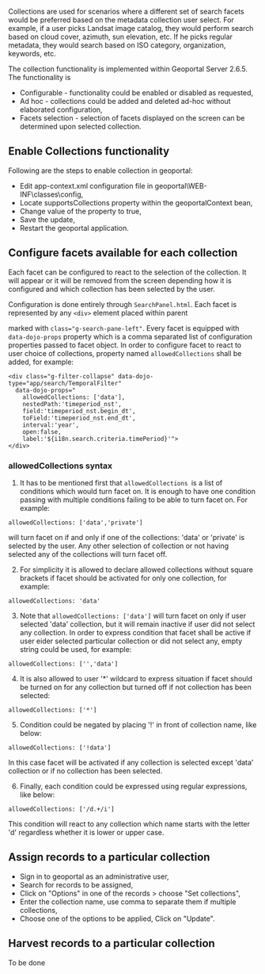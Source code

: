 Collections are used for scenarios where a different set of search facets would be preferred based on the metadata collection user select. For example, if a user picks Landsat image catalog, they would perform search based on cloud cover, azimuth, sun elevation, etc. If he picks regular metadata, they would search based on ISO category, organization, keywords, etc.

The collection functionality is implemented within Geoportal Server 2.6.5. The functionality is 

* Configurable - functionality could be enabled or disabled as requested,
* Ad hoc - collections could be added and deleted ad-hoc without elaborated configuration,
* Facets selection - selection of facets displayed on the screen can be determined upon selected collection.

## Enable Collections functionality

Following are the steps to enable collection in geoportal: 

* Edit app-context.xml configuration file in geoportal\WEB-INF\classes\config,
* Locate supportsCollections property within the geoportalContext bean,
* Change value of the property to true,
* Save the update,
* Restart the geoportal application.

## Configure facets available for each collection

Each facet can be configured to react to the selection of the collection. It will appear or it will be removed from the screen depending how it is configured and which collection has been selected by the user.

Configuration is done entirely through `SearchPanel.html`. Each facet is represented by any `<div>` element placed within parent <div> marked with `class="g-search-pane-left"`. Every facet is equipped with `data-dojo-props` property which is a comma separated list of configuration properties passed to facet object. In order to configure facet to react to user choice of collections, property named `allowedCollections` shall be added, for example:

```
<div class="g-filter-collapse" data-dojo-type="app/search/TemporalFilter"
  data-dojo-props="
    allowedCollections: ['data'],
    nestedPath:'timeperiod_nst',
    field:'timeperiod_nst.begin_dt',
    toField:'timeperiod_nst.end_dt',
    interval:'year',
    open:false,
    label:'${i18n.search.criteria.timePeriod}'">
</div>
```

### allowedCollections syntax
1. It has to be mentioned first that `allowedCollections `is a list of conditions which would turn facet on. It is enough to have one condition passing with multiple conditions failing to be able to turn facet on. For example:
```
allowedCollections: ['data','private']
```
will turn facet on if and only if one of the collections: 'data' or 'private' is selected by the user. Any other selection of collection or not having selected any of the collections will turn facet off.

2. For simplicity it is allowed to declare allowed collections without square brackets if facet should be activated for only one collection, for example:
```
allowedCollections: 'data'
```

3. Note that `allowedCollections: ['data']` will turn facet on only if user selected 'data' collection, but it will remain inactive if user did not select any collection. In order to express condition that facet shall be active if user eider selected particular collection or did not select any, empty string could be used, for example:
```
allowedCollections: ['','data']
```

4. It is also allowed to user '*' wildcard to express situation if facet should be turned on for any collection but turned off if not collection has been selected:
```
allowedCollections: ['*']
```

5. Condition could be negated by placing '!' in front of collection name, like below:
```
allowedCollections: ['!data']
```
In this case facet will be activated if any collection is selected except 'data' collection or if no collection has been selected.

6. Finally, each condition could be expressed using regular expressions, like below:
```
allowedCollections: ['/d.+/i']
```
This condition will react to any collection which name starts with the letter 'd' regardless whether it is lower or upper case.

## Assign records to a particular collection
* Sign in to geoportal as an administrative user,
* Search for records to be assigned,
* Click on "Options" in one of the records > choose "Set collections",
* Enter the collection name, use comma to separate them if multiple collections,
* Choose one of the options to be applied, Click on "Update".

## Harvest records to a particular collection
To be done